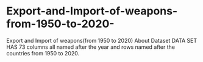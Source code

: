 # Export-and-Import-of-weapons-from-1950-to-2020-
Export and Import of weapons(from 1950 to 2020) About Dataset DATA SET HAS 73 columns all named after the year and rows named after the countries from 1950 to 2020.
